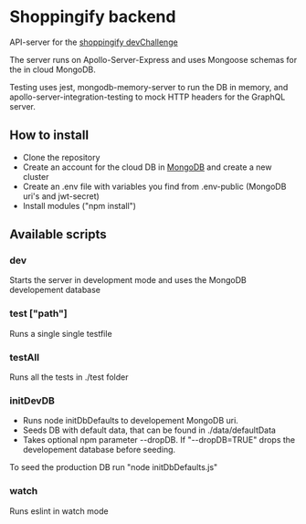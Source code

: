 # Shoppingify backend

API-server for the [shoppingify devChallenge](https://devchallenges.io/challenges/mGd5VpbO4JnzU6I9l96x)

The server runs on Apollo-Server-Express and uses Mongoose schemas for the in cloud MongoDB.

Testing uses jest, mongodb-memory-server to run the DB in memory, and apollo-server-integration-testing to mock HTTP headers for the GraphQL server.

## How to install
* Clone the repository
* Create an account for the cloud DB in [MongoDB](https://www.mongodb.com/) and create a new cluster
* Create an .env file with variables you find from .env-public (MongoDB uri's and jwt-secret)
* Install modules ("npm install")

## Available scripts

### dev
Starts the server in development mode and uses the MongoDB developement database

### test ["path"]
Runs a single single testfile

### testAll
Runs all the tests in ./test folder

### initDevDB
* Runs node initDbDefaults to developement MongoDB uri.
* Seeds DB with default data, that can be found in ./data/defaultData
* Takes optional npm parameter --dropDB. If "--dropDB=TRUE" drops the developement database before seeding.

To seed the production DB run "node initDbDefaults.js"

### watch
Runs eslint in watch mode


